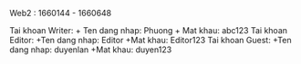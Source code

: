 Web2 : 1660144 - 1660648

Tai khoan Writer: 
	+ Ten dang nhap: Phuong
	+ Mat khau: abc123
Tai khoan Editor:
	+Ten dang nhap: Editor
	+Mat khau: Editor123
Tai khoan Guest:
	+Ten dang nhap: duyenlan
	+Mat khau: duyen123